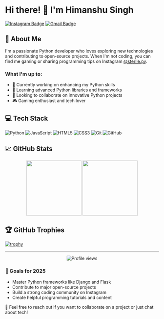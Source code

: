 # Hi there! 👋 I'm Himanshu Singh

[![Instagram Badge](https://img.shields.io/badge/-sterile.py-purple?style=flat-square&logo=instagram&logoColor=white&link=https://instagram.com/sterile.py/)](https://instagram.com/sterile.py/)
[![Gmail Badge](https://img.shields.io/badge/-himanshusingh2945@gmail.com-c14438?style=flat-square&logo=Gmail&logoColor=white&link=mailto:himanshusingh2945@gmail.com)](mailto:himanshusingh2945@gmail.com)

## 🚀 About Me

I'm a passionate Python developer who loves exploring new technologies and contributing to open-source projects. When I'm not coding, you can find me gaming or sharing programming tips on Instagram [@sterile.py](https://instagram.com/sterile.py/).

### What I'm up to:

- 🔭 Currently working on enhancing my Python skills
- 🌱 Learning advanced Python libraries and frameworks
- 👯 Looking to collaborate on innovative Python projects
- 🎮 Gaming enthusiast and tech lover

## 💻 Tech Stack

![Python](https://img.shields.io/badge/-Python-3776AB?style=flat-square&logo=Python&logoColor=white)
![JavaScript](https://img.shields.io/badge/-JavaScript-F7DF1E?style=flat-square&logo=javascript&logoColor=black)
![HTML5](https://img.shields.io/badge/-HTML5-E34F26?style=flat-square&logo=html5&logoColor=white)
![CSS3](https://img.shields.io/badge/-CSS3-1572B6?style=flat-square&logo=css3)
![Git](https://img.shields.io/badge/-Git-F05032?style=flat-square&logo=git&logoColor=white)
![GitHub](https://img.shields.io/badge/-GitHub-181717?style=flat-square&logo=github)

## 📈 GitHub Stats

<div align="center">
  <img height="180em" src="https://github-readme-stats.vercel.app/api?username=Sterile-Gaming&show_icons=true&theme=radical&include_all_commits=true&count_private=true"/>
  <img height="180em" src="https://github-readme-streak-stats.herokuapp.com/?user=Sterile-Gaming&theme=radical"/>
</div>

## 🏆 GitHub Trophies

[![trophy](https://github-profile-trophy.vercel.app/?username=Sterile-Gaming&theme=radical&column=7)](https://github.com/ryo-ma/github-profile-trophy)

---

<div align="center">
  <img src="https://komarev.com/ghpvc/?username=Sterile-Gaming&label=Profile%20views&color=blueviolet&style=flat" alt="Profile views"/>
</div>

### 🎯 Goals for 2025
- Master Python frameworks like Django and Flask
- Contribute to major open-source projects
- Build a strong coding community on Instagram
- Create helpful programming tutorials and content

💬 Feel free to reach out if you want to collaborate on a project or just chat about tech!

